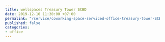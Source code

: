 ```yaml
---
title: wellspaces Treasury Tower SCBD
date: 2019-12-10 11:30:00 +07:00
permalink: "/service/coworking-space-serviced-office-treasury-tower-SCBD.html"
published: false
categories:
- office
---
```


